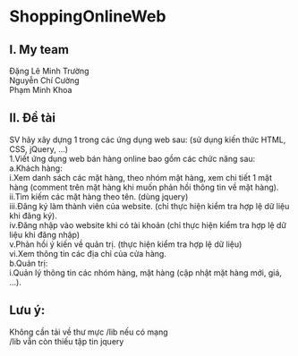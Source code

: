 # ShoppingOnlineWeb
## I. My team

Đặng Lê Minh Trường                                                                                                                       
Nguyễn Chí Cường                                                                                                                           
Phạm Minh Khoa                                                                                                                             

## II. Đề tài                                                                                                                             
  SV hãy xây dựng 1 trong các ứng dụng web sau: (sử dụng kiến thức HTML, CSS, jQuery, …)                                                   
1.Viết ứng dụng web bán hàng online bao gồm các chức năng sau:                                                                             
a.Khách hàng:                                                                                                                             
  i.Xem danh sách các mặt hàng, theo nhóm mặt hàng, xem chi tiết 1 mặt hàng (comment trên mặt hàng khi muốn phản hồi thông tin về mặt       hàng).                                                                                                                                     
  ii.Tìm kiếm các mặt hàng theo tên. (dùng jquery)                                                                                         
  iii.Đăng ký làm thành viên của website. (chỉ thực hiện kiểm tra hợp lệ dữ liệu khi đăng ký).                                             
  iv.Đăng nhập vào website khi có tài khoản (chỉ thực hiện kiểm tra hợp lệ dữ liệu khi đăng nhập)                                           
  v.Phản hồi ý kiến về quản trị. (thực hiện kiểm tra hợp lệ dữ liệu)                                                                       
  vi.Xem thông tin các địa chỉ của cửa hàng.                                                                                               
b.Quản trị:                                                                                                                               
i.Quản lý thông tin các nhóm hàng, mặt hàng (cập nhật mặt hàng mới, giá, …).                                                              
## Lưu ý:                                                                                                                                 
Không cần tải về thư mực /lib nếu có mạng                                                                                                 
/lib vẫn còn thiếu tập tin jquery
